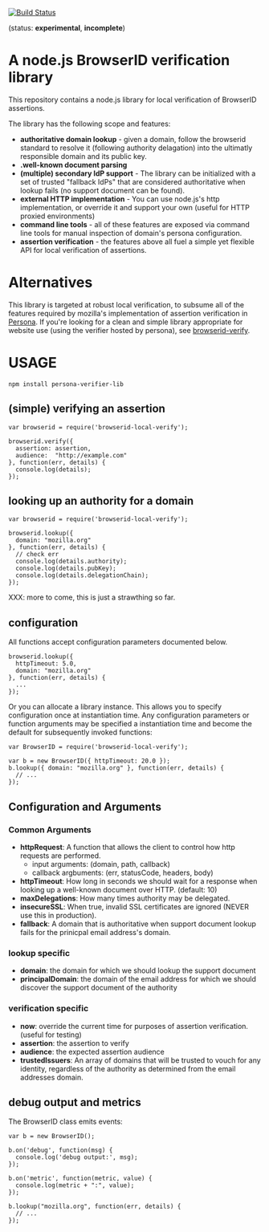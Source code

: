 [![Build Status](https://travis-ci.org/lloyd/browserid-local-verify.png?branch=master)](https://travis-ci.org/lloyd/browserid-local-verify)

(status:  **experimental**, **incomplete**)

# A node.js BrowserID verification library

This repository contains a node.js library for local verification of BrowserID assertions.

The library has the following scope and features:

  * **authoritative domain lookup** - given a domain, follow the browserid standard to resolve it (following authority delagation) into the ultimatly responsible domain and its public key.
  * **.well-known document parsing**
  * **(multiple) secondary IdP support** - The library can be initialized with a set of trusted "fallback IdPs" that are considered authoritative when lookup fails (no support document can be found).
  * **external HTTP implementation** - You can use node.js's http implementation, or override it and support your own (useful for HTTP proxied environments)
  * **command line tools** - all of these features are exposed via command line tools for manual inspection of domain's persona configuration.
  * **assertion verification** - the features above all fuel a simple yet flexible API for local verification of assertions.

# Alternatives

This library is targeted at robust local verification, to subsume all of the features required by mozilla's implementation of assertion verification in [Persona][].  If you're looking for a clean and simple library appropriate for website use (using the verifier hosted by persona), see [browserid-verify][].

[Persona]: https://persona.org
[browserid-verify]: https://npmjs.org/browserid-verify

# USAGE

    npm install persona-verifier-lib

## (simple) verifying an assertion

    var browserid = require('browserid-local-verify');

    browserid.verify({
      assertion: assertion,
      audience:  "http://example.com"
    }, function(err, details) {
      console.log(details);
    });

## looking up an authority for a domain

    var browserid = require('browserid-local-verify');

    browserid.lookup({
      domain: "mozilla.org"
    }, function(err, details) {
      // check err
      console.log(details.authority);
      console.log(details.pubKey);
      console.log(details.delegationChain);
    });

XXX: more to come, this is just a strawthing so far.

## configuration

All functions accept configuration parameters documented below.

    browserid.lookup({
      httpTimeout: 5.0,
      domain: "mozilla.org"
    }, function(err, details) {
      ...
    });

Or you can allocate a library instance.  This allows you to specify configuration once at instantiation time.  Any configuration parameters or function arguments may be specified a instantiation time and become the default for subsequently invoked functions:

    var BrowserID = require('browserid-local-verify');

    var b = new BrowserID({ httpTimeout: 20.0 });
    b.lookup({ domain: "mozilla.org" }, function(err, details) {
      // ...
    });

## Configuration and Arguments

### Common Arguments

* **httpRequest**: A function that allows the client to control how http requests are performed.
  * input arguments: (domain, path, callback)
  * callback argbuments: (err, statusCode, headers, body)
* **httpTimeout**: How long in seconds we should wait for a response when looking up a well-known document over HTTP. (default: 10)
* **maxDelegations**: How many times authority may be delegated.
* **insecureSSL**: When true, invalid SSL certificates are ignored (NEVER use this in production).
* **fallback**: A domain that is authoritative when support document lookup fails for the prinicpal email address's domain.

### lookup specific

* **domain**: the domain for which we should lookup the support document
* **principalDomain**: the domain of the email address for which we should discover the support document of the authority

### verification specific

* **now**: override the current time for purposes of assertion verification. (useful for testing)
* **assertion**: the assertion to verify
* **audience**: the expected assertion audience
* **trustedIssuers**: An array of domains that will be trusted to vouch for any identity, regardless of the authority as determined from the email addresses domain.

## debug output and metrics

The BrowserID class emits events:

    var b = new BrowserID();

    b.on('debug', function(msg) {
      console.log('debug output:', msg);
    });

    b.on('metric', function(metric, value) {
      console.log(metric + ":", value);
    });

    b.lookup("mozilla.org", function(err, details) {
      // ...
    });
